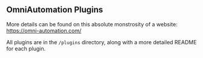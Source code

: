 ## OmniAutomation Plugins
More details can be found on this absolute monstrosity of a website: https://omni-automation.com/

All plugins are in the `/plugins` directory, along with a more detailed README for each plugin.
